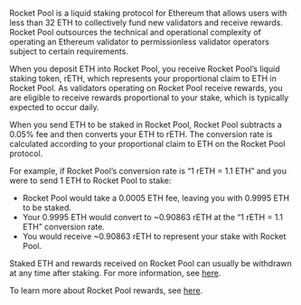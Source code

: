 Rocket Pool is a liquid staking protocol for Ethereum that allows users with less than 32 ETH to collectively fund new validators and receive rewards. Rocket Pool outsources the technical and operational complexity of operating an Ethereum validator to permissionless validator operators subject to certain requirements.


When you deposit ETH into Rocket Pool, you receive Rocket Pool’s liquid staking token, rETH, which represents your proportional claim to ETH in Rocket Pool. As validators operating on Rocket Pool receive rewards, you are eligible to receive rewards proportional to your stake, which is typically expected to occur daily.


When you send ETH to be staked in Rocket Pool, Rocket Pool subtracts a 0.05% fee and then converts your ETH to rETH. The conversion rate is calculated according to your proportional claim to ETH on the Rocket Pool protocol.


For example, if Rocket Pool’s conversion rate is “1 rETH = 1.1 ETH” and you were to send 1 ETH to Rocket Pool to stake:


* Rocket Pool would take a 0.0005 ETH fee, leaving you with 0.9995 ETH to be staked.
* Your 0.9995 ETH would convert to ~0.90863 rETH at the “1 rETH = 1.1 ETH” conversion rate.
* You would receive ~0.90863 rETH to represent your stake with Rocket Pool.


Staked ETH and rewards received on Rocket Pool can usually be withdrawn at any time after staking. For more information, see [here](https://support.metamask.io/hc/en-us/articles/11834605248923).



To learn more about Rocket Pool rewards, see [here](https://support.metamask.io/hc/en-us/articles/11834708272283).


